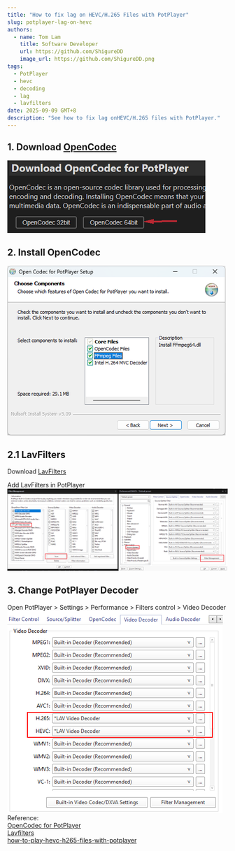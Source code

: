 ```yaml
---
title: "How to fix lag on HEVC/H.265 Files with PotPlayer"
slug: potplayer-lag-on-hevc
authors:
  - name: Tom Lam
    title: Software Developer
    url: https://github.com/ShigureDD
    image_url: https://github.com/ShigureDD.png
tags:
  - PotPlayer
  - hevc
  - decoding
  - lag
  - lavfilters
date: 2025-09-09 GMT+8
description: "See how to fix lag onHEVC/H.265 files with PotPlayer."
---
```


## 1. Download [OpenCodec](https://potplayer.org/en/opencodec.html)

![2025-09-09-fix-potplayer-lag-on-hevc](../static/img/blog/2025-09-09-fix-potplayer-lag-on-hevc.png)

## 2. Install OpenCodec

![2025-09-09-open-codec-for-potplayer](../static/img/blog/2025-09-09-open-codec-for-potplayer.png)

## 2.1 LavFilters

Download [LavFilters](https://github.com/nevcairiel/lavfilters/releases)

Add LavFilters in PotPlayer
![2025-09-09-add-lavfilters](../static/img/blog/2025-09-09-potplayer-add-lavfilters.png)

## 3. Change PotPlayer Decoder

Open PotPlayer > Settings > Performance > Filters control > Video Decoder
![2025-09-09-change-decoder](../static/img/blog/2025-09-09-change-decoder.png)
Reference:\
[OpenCodec for PotPlayer](https://potplayer.org/en/opencodec.html)\
[Lavfilters](https://github.com/nevcairiel/lavfilters/releases)\
[how-to-play-hevc-h265-files-with-potplayer](https://www.free-codecs.com/guides/how-to-play-hevc-h265-files-with-potplayer.htm)
